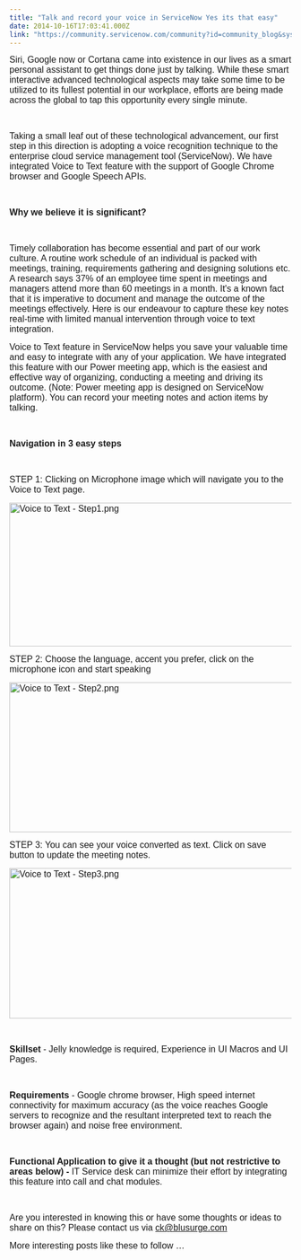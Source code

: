 ```yaml
---
title: "Talk and record your voice in ServiceNow Yes its that easy"
date: 2014-10-16T17:03:41.000Z
link: "https://community.servicenow.com/community?id=community_blog&sys_id=be5da629dbd0dbc01dcaf3231f9619db"
---
```

<p><span style="font-size: 12pt; font-family: calibri, verdana, arial, sans-serif;">Siri, Google now or Cortana came into existence in our lives as a smart personal assistant to get things done just by talking. While these smart interactive advanced technological aspects may take some time to be utilized to its fullest potential in our workplace, efforts are being made across the global to tap this opportunity every single minute.</span></p><p><span style="font-family: calibri, verdana, arial, sans-serif; font-size: 12pt;"><br/></span></p><p><span style="font-family: calibri, verdana, arial, sans-serif; font-size: 12pt;">Taking a small leaf out of these technological advancement, our first step in this direction is adopting a voice recognition technique to the enterprise cloud service management tool (ServiceNow). We have integrated Voice to Text feature with the support of Google Chrome browser and Google Speech APIs.</span></p><p><span style="font-family: calibri, verdana, arial, sans-serif; font-size: 12pt;"><br/></span></p><p><span style="font-family: calibri, verdana, arial, sans-serif; font-size: 12pt;"><strong>Why we believe it is significant?</strong></span></p><p><span style="font-family: calibri, verdana, arial, sans-serif; font-size: 12pt;"><strong><br/></strong></span></p><p><span style="font-family: calibri, verdana, arial, sans-serif; font-size: 12pt;">Timely collaboration has become essential and part of our work culture. A routine work schedule of an individual<em> </em>is packed with meetings, training, requirements gathering and designing solutions etc. A research says 37% of an employee time spent in meetings and managers attend more than 60 meetings in a month. It's a known fact that it is imperative to document and manage the outcome of the meetings effectively. Here is our endeavour to capture these key notes real-time with limited manual intervention through voice to text integration.</span></p><p></p><p><span style="font-family: calibri, verdana, arial, sans-serif; font-size: 12pt;">Voice to Text feature in ServiceNow helps you save your valuable time and easy to integrate with any of your application. We have integrated this feature with our Power meeting app, which is the easiest and effective way of organizing, conducting a meeting and driving its outcome. (Note: Power meeting app is designed on ServiceNow platform). You can record your meeting notes and action items by talking.</span></p><p><span style="font-family: calibri, verdana, arial, sans-serif; font-size: 12pt;"><br/></span></p><p><span style="font-family: calibri, verdana, arial, sans-serif; font-size: 12pt;"><strong>Navigation in 3 easy steps</strong></span></p><p><span style="font-family: calibri, verdana, arial, sans-serif; font-size: 12pt;"><strong><br/></strong></span></p><p><span style="font-family: calibri, verdana, arial, sans-serif; font-size: 12pt;">STEP 1: Clicking on Microphone image which will navigate you to the Voice to Text page.</span></p><p><span style="font-family: calibri, verdana, arial, sans-serif; font-size: 12pt;"><img  alt="Voice to Text - Step1.png" class="image-0 jive-image" src="048cac86db149344e9737a9e0f961990.iix" style="height: 256px; width: 620px;"/><br/></span></p><p><span style="font-family: calibri, verdana, arial, sans-serif; font-size: 12pt;">STEP 2: Choose the language, accent you prefer, click on the microphone icon and start speaking</span></p><p><span style="font-family: calibri, verdana, arial, sans-serif; font-size: 12pt;"><img  alt="Voice to Text - Step2.png" class="image-1 jive-image" src="9acc4c06db5c1344e9737a9e0f96190c.iix" style="height: 267px; width: 620px;"/><br/></span></p><p><span style="font-family: calibri, verdana, arial, sans-serif; font-size: 12pt;">STEP 3: You can<em> </em>see your voice converted as text. Click on save button to update the meeting notes.</span></p><p><span style="font-family: calibri, verdana, arial, sans-serif; font-size: 12pt;"><img  alt="Voice to Text - Step3.png" class="jive-image image-2" src="932a6b31dbd09b048c8ef4621f961918.iix" style="height: 268px; width: 620px;"/><br/></span></p><p><span style="font-family: calibri, verdana, arial, sans-serif; font-size: 12pt;"><br/></span></p><p><span style="font-family: calibri, verdana, arial, sans-serif; font-size: 12pt;"><strong>Skillset</strong> - Jelly knowledge is required, Experience in UI Macros and UI Pages.</span></p><p><span style="font-family: calibri, verdana, arial, sans-serif; font-size: 12pt;"><br/></span></p><p><span style="font-family: calibri, verdana, arial, sans-serif; font-size: 12pt;"><strong>Requirements</strong> - Google chrome browser, High speed internet connectivity for maximum accuracy (as the voice reaches Google servers to recognize and the resultant interpreted text to reach the browser again) and noise free environment.</span></p><p><span style="font-family: calibri, verdana, arial, sans-serif; font-size: 12pt;"><br/></span></p><p><span style="font-family: calibri, verdana, arial, sans-serif; font-size: 12pt;"><strong>Functional Application to give it a thought (but not restrictive to areas below) -</strong> IT Service desk can minimize their effort by integrating this feature into call and chat modules. </span></p><p><span style="font-family: calibri, verdana, arial, sans-serif; font-size: 12pt;"><br/></span></p><p><span style="font-family: calibri, verdana, arial, sans-serif; font-size: 12pt;"><span>Are you interested in knowing this or have some thoughts or ideas to share on this? Please contact us via </span><a title="k-email-small" class="jive-link-email-small" href="mailto:ck@blusurge.com">ck@blusurge.com</a></span></p><p><span style="font-size: 12pt; font-family: calibri, verdana, arial, sans-serif;">More interesting posts like these to follow …</span></p>